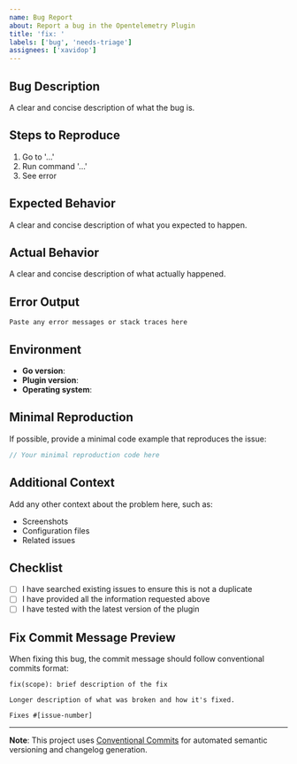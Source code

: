 ```yaml
---
name: Bug Report
about: Report a bug in the Opentelemetry Plugin
title: 'fix: '
labels: ['bug', 'needs-triage']
assignees: ['xavidop']
---
```


## Bug Description

A clear and concise description of what the bug is.

## Steps to Reproduce

1. Go to '...'
2. Run command '...'
3. See error

## Expected Behavior

A clear and concise description of what you expected to happen.

## Actual Behavior

A clear and concise description of what actually happened.

## Error Output

```
Paste any error messages or stack traces here
```

## Environment

- **Go version**: 
- **Plugin version**: 
- **Operating system**: 

## Minimal Reproduction

If possible, provide a minimal code example that reproduces the issue:

```go
// Your minimal reproduction code here
```

## Additional Context

Add any other context about the problem here, such as:
- Screenshots
- Configuration files
- Related issues

## Checklist

- [ ] I have searched existing issues to ensure this is not a duplicate
- [ ] I have provided all the information requested above
- [ ] I have tested with the latest version of the plugin

## Fix Commit Message Preview

When fixing this bug, the commit message should follow conventional commits format:

```
fix(scope): brief description of the fix

Longer description of what was broken and how it's fixed.

Fixes #[issue-number]
```

---

**Note**: This project uses [Conventional Commits](https://conventionalcommits.org/) for automated semantic versioning and changelog generation.
